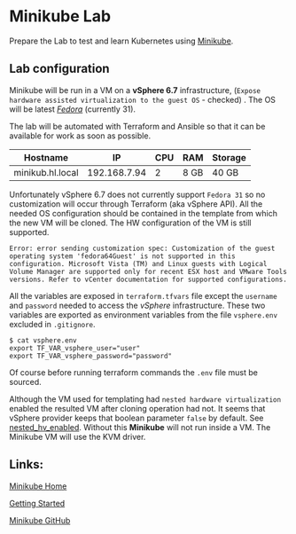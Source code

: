 # Minikube Lab

Prepare the Lab to test and learn Kubernetes using [Minikube](https://github.com/kubernetes/minikube).

## Lab configuration

Minikube will be run in a VM on a **vSphere 6.7** infrastructure, (`Expose hardware assisted virtualization to the guest OS` - checked) . The OS will be latest [*Fedora*](https://getfedora.org/) (currently 31).

The lab will be automated with Terraform and Ansible so that it can be available for work as soon as possible.

| **Hostname** | **IP** | **CPU** | RAM | **Storage** |
| --- | --- | --- | --- | --- |
| minikub.hl.local | 192.168.7.94 | 2 | 8 GB | 40 GB |

Unfortunately vSphere 6.7 does not currently support `Fedora 31` so no customization will occur through Terraform (aka vSphere API). All the needed OS configuration should be contained in the template from which the new VM will be cloned. The HW configuration of the VM is still supported.

`Error: error sending customization spec: Customization of the guest operating system 'fedora64Guest' is not supported in this configuration. Microsoft Vista (TM) and Linux guests with Logical Volume Manager are supported only for recent ESX host and VMware Tools versions. Refer to vCenter documentation for supported configurations.`

All the variables are exposed in `terraform.tfvars` file except the `username` and `password` needed to access the *vSphere* infrastructure. These two variables are exported as environment variables from the file `vsphere.env` excluded in `.gitignore`.

    $ cat vsphere.env
    export TF_VAR_vsphere_user="user"
    export TF_VAR_vsphere_password="password"

Of course before running terraform commands the `.env` file must be sourced.

Although the VM used for templating had `nested hardware virtualization` enabled the resulted VM after cloning operation had not. It seems that vSphere provider keeps that boolean parameter  `false` by default. See [nested_hv_enabled](https://www.terraform.io/docs/providers/vsphere/r/virtual_machine.html#nested_hv_enabled). Without this **Minikube** will not run inside a VM. The Minikube VM will use the KVM driver.

## Links:
[Minikube Home](https://minikube.sigs.k8s.io/)

[Getting Started](https://minikube.sigs.k8s.io/docs/start/)

[Minikube GitHub](https://github.com/kubernetes/minikube)